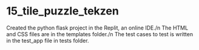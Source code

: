 # 15_tile_puzzle_tekzen

Created the python flask project in the Replit, an online IDE./n
The HTML and CSS files are in the templates folder./n
The test cases to test is written in the test_app file in tests folder.
